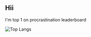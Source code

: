## Hii

I'm top 1 on procrastination leaderboard

![Top Langs](https://github-readme-stats.vercel.app/api/top-langs/?username=europariscat&hide_progress=true)
